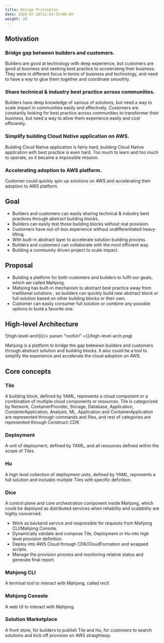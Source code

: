 ```yaml
---
title: Design Principles
date: 2020-07-26T22:54:33+08:00
weight: 20
---
```


## Motivation

### Bridge gap between builders and customers.

Builders are good at  technology with deep experience, but customers are good at business and seeking best practice to accelerating their business. They were in different focus in terms of business and technology, and need to have a way to glue them together and coordinate smoothly.

### Share technical & industry best practice across communities.

Builders have deep knowledge of various of solutions, but need a way to scale impact in communities easily and effectively. Customers are constantly looking for best practice across communities to transformer their business, but need a way to allow them experience easily and cost efficiently.

### Simplify building Cloud Native application on AWS.

Building Cloud Native application is fairly hard, building Cloud Native application with best practice is even hard. Too much to learn and too much to operate, so it became a impossible mission.

### Accelerating adoption to AWS platform.

Customer could quickly spin up solutions on AWS and accelerating their adoption to AWS platform.


## Goal
- Builders and customers can easily sharing technical & industry best practices through abstract building blocks.
- Builders can easily test those building blocks without real provision.
- Customers have out-of-box experience without undifferentiated heavy-lifting.
- With built-in abstract layer to accelerate solution building process.
- Builders and customers can collaborate with the most efficient way.
- Building a community driven project to scale impact.

## Proposal

- Building a platform for both customers and builders to fulfil our goals, which we called Mahjong.
- Mahjong has built-in mechanism to abstract best practice away from traditional solutions , so builders can quickly build new abstract block or full solution based on other building blocks or their own.
- Customer can easily consumer full solution or combine any possible options to build a favorite one.


## High-level Architecture

![high-level-arch]({{< param "rootUrl" >}}/high-level-arch.png)

Mahjong is a platform to bridge the gap betewwn builders and customers through abstract solution and building blocks. It also could be a tool to simplify the experience and accelerate the cloud adoption on AWS.


## Core concepts

### Tile

A building block, defined by YAML, represents a cloud component or a combination of multiple cloud components or resources. Tile is categorized by Network, ContainerProvider, Storage, Database, Application, ContainerApplication, Analysis, ML. Application and ContainerApplication are represented through commands and files, and rest of categories are represented through Construct::CDK

### Deployment

A unit of deployment,  defined by YAML, and all resources defined within the scope of Tiles.

### Hu

A high level collection of deployment units,  defined by YAML, represents a full solution and includes multiple Tiles with specific definition.

### Dice

A control plane and core orchestration component inside Mahjong, which could be deployed as distributed services when reliability and scalability are highly concerned.
- Work as backend service and responsible for requests from Mahjong CLI/Mahjong Console.
- Dynamically validate and compose Tile, Deployment or Hu into high level provision definition.
- Deploy into AWS Cloud through CDK/CloudFormation and wrapped scripts.
- Manage the provision process and monitoring relative status and generate final report.

### Mahjong CLI

A terminal tool to interact with Mahjong, called mctl.

### Mahjong Console

A web UI to interact with Mahjong.

### Solution Marketplace

A front store, for builders to publish Tile and Hu, for customers to search solutions and kick off provision on AWS straightway.
